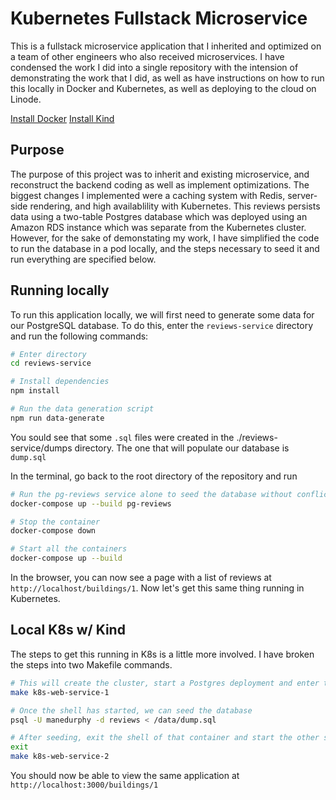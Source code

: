 # Kubernetes Fullstack Microservice

This is a fullstack microservice application that I inherited and optimized on a team of other engineers who also received microservices. I have condensed the work I did into a single repository with the intension of demonstrating the work that I did, as well as have instructions on how to run this locally in Docker and Kubernetes, as well as deploying to the cloud on Linode.

[Install Docker](https://docs.docker.com/get-docker/)
[Install Kind](https://kind.sigs.k8s.io/)

## Purpose
The purpose of this project was to inherit and existing microservice, and reconstruct the backend coding as well as implement optimizations. The biggest changes I implemented were a caching system with Redis, server-side rendering, and high availablility with Kubernetes. This reviews persists data using a two-table Postgres database which was deployed using an Amazon RDS instance which was separate from the Kubernetes cluster. However, for the sake of demonstating my work, I have simplified the code to run the database in a pod locally, and the steps necessary to seed it and run everything are specified below.

## Running locally

To run this application locally, we will first need to generate some data for our PostgreSQL database. To do this, enter the `reviews-service` directory and run the following commands:
```bash
# Enter directory
cd reviews-service

# Install dependencies
npm install

# Run the data generation script
npm run data-generate
```

You sould see that some `.sql` files were created in the ./reviews-service/dumps directory. The one that will populate our database is `dump.sql`

In the terminal, go back to the root directory of the repository and run
```bash
# Run the pg-reviews service alone to seed the database without conflict
docker-compose up --build pg-reviews

# Stop the container
docker-compose down

# Start all the containers
docker-compose up --build
```

In the browser, you can now see a page with a list of reviews at `http://localhost/buildings/1`.
Now let's get this same thing running in Kubernetes.


## Local K8s w/ Kind

The steps to get this running in K8s is a little more involved. I have broken the steps into two Makefile commands.
```bash
# This will create the cluster, start a Postgres deployment and enter the shell of the pod single pod
make k8s-web-service-1

# Once the shell has started, we can seed the database
psql -U manedurphy -d reviews < /data/dump.sql

# After seeding, exit the shell of that container and start the other services
exit
make k8s-web-service-2
```

You should now be able to view the same application at `http://localhost:3000/buildings/1`
